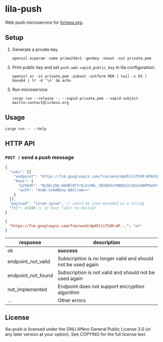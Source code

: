lila-push
=========

Web push microservice for [lichess.org](https://lichess.org).

Setup
-----

1. Generate a private key.

   ```
   openssl ecparam -name prime256v1 -genkey -noout -out private.pem
   ```

2. Print public key and set `push.web.vapid_public_key` in lila configuration:

   ```
   openssl ec -in private.pem -pubout -outform DER | tail -c 65 | base64 | tr -d '\n' && echo
   ```

3. Run microservice:

   ```
   cargo run --release -- --vapid private.pem --vapid-subject mailto:contact@lichess.org
   ```

Usage
-----

```
cargo run -- --help
```

HTTP API
--------

### `POST /` send a push message

```javascript
{
  "subs": [{
    "endpoint": "https://fcm.googleapis.com/fcm/send/dpH5lCsTSSM:APA91bHqjZxM0VImWWqDRN7U0a3AycjUf4O-byuxb_wJsKRaKvV_iKw56s16ekq6FUqoCF7k2nICUpd8fHPxVTgqLunFeVeB9lLCQZyohyAztTH8ZQL9WCxKpA6dvTG_TUIhQUFq_n",
    "keys": {
      "p256dh": "BLQELIDm-6b9Bl07YrEuXJ4BL_YBVQ0dvt9NQGGJxIQidJWHPNa9YrouvcQ9d7_MqzvGS9Alz60SZNCG3qfpk=",
      "auth": "4vQK-SvRAN5eo-8ASlrwA=="
    }
  }],
  "payload": "lorem ipsum", // could be json encoded as a string
  "ttl": 43200 // 12 hour limit to deliver
}
```

```json
{
  "https://fcm.googleapis.com/fcm/send/dpH5lCsTSSM:AP...": "ok"
}
```

response | description
--- | ---
ok | **success**
endpoint_not_valid | Subscription is no longer valid and should not be used again
endpoint_not_found | Subscription is not valid and should not be used again
not_implemented | Endpoint does not support encryption algorithm
... | Other errors

License
-------

lila-push is licensed under the GNU Affero General Public License 3.0 (or any
later version at your option). See COPYING for the full license text.
